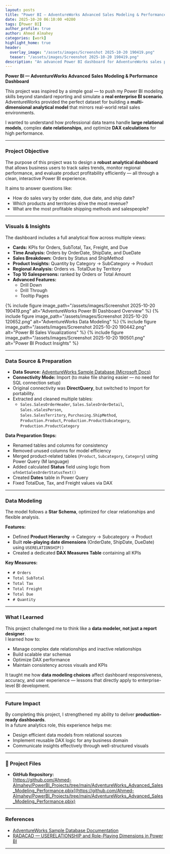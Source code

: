 ```yaml
---
layout: posts
title: "Power BI — AdventureWorks Advanced Sales Modeling & Performance Dashboard"
date: 2025-10-20 06:10:00 +0200
tags: [Power BI]
author_profile: true
author: Ahmed Almahey
categories: [work]
highlight_home: true
header:
  overlay_image: "/assets/images/Screenshot 2025-10-20 190419.png"
  teaser: "/assets/images/Screenshot 2025-10-20 190419.png"
description: "An advanced Power BI dashboard for AdventureWorks sales performance — featuring complex DAX modeling, hierarchy design, and relationship management for real-world business analysis."
---
```


**Power BI — AdventureWorks Advanced Sales Modeling & Performance Dashboard**

This project was inspired by a simple goal — to push my Power BI modeling skills beyond standard reporting and simulate a **real enterprise BI scenario**.  
AdventureWorks provided the perfect dataset for building a **multi-dimensional analytical model** that mirrors real-world retail sales environments.

I wanted to understand how professional data teams handle **large relational models**, complex **date relationships**, and optimize **DAX calculations** for high performance.

---

###  Project Objective

The purpose of this project was to design a **robust analytical dashboard** that allows business users to track sales trends, monitor regional performance, and evaluate product profitability efficiently — all through a clean, interactive Power BI experience.  

It aims to answer questions like:
- How do sales vary by order date, due date, and ship date?  
- Which products and territories drive the most revenue?  
- What are the most profitable shipping methods and salespeople?  

---

###  Visuals & Insights

The dashboard includes a full analytical flow across multiple views:

- **Cards:** KPIs for Orders, SubTotal, Tax, Freight, and Due  
- **Time Analysis:** Orders by OrderDate, ShipDate, and DueDate  
- **Sales Breakdown:** Orders by Status and ShipMethod  
- **Product Insights:** Quantity by Category → SubCategory → Product  
- **Regional Analysis:** Orders vs. TotalDue by Territory  
- **Top 10 Salespersons:** ranked by Orders or Total Amount  
- **Advanced Features:**  
  - Drill Down  
  - Drill Through  
  - Tooltip Pages  

{% include figure image_path="/assets/images/Screenshot 2025-10-20 190419.png" alt="AdventureWorks Power BI Dashboard Overview" %}
{% include figure image_path="/assets/images/Screenshot 2025-10-20 120652.png" alt="AdventureWorks Data Modeling" %}
{% include figure image_path="/assets/images/Screenshot 2025-10-20 190442.png" alt="Power BI Sales Visualizations" %}
{% include figure image_path="/assets/images/Screenshot 2025-10-20 190501.png" alt="Power BI Product Insights" %}

---

###  Data Source & Preparation

- **Data Source:** [AdventureWorks Sample Database (Microsoft Docs)](https://docs.microsoft.com/en-us/sql/samples/adventureworks-install-configure?view=sql-server-ver15&tabs=ssms)  
- **Connectivity Mode:** Import (to make file sharing easier — no need for SQL connection setup)  
- Original connectivity was **DirectQuery**, but switched to Import for portability.  
- Extracted and cleaned multiple tables:  
  - `Sales.SalesOrderHeader`, `Sales.SalesOrderDetail`, `Sales.vSalesPerson`,  
    `Sales.SalesTerritory`, `Purchasing.ShipMethod`,  
    `Production.Product`, `Production.ProductSubcategory`, `Production.ProductCategory`  

**Data Preparation Steps:**
- Renamed tables and columns for consistency  
- Removed unused columns for model efficiency  
- Merged product-related tables (`Product`, `Subcategory`, `Category`) using Power Query (M language)  
- Added calculated **Status** field using logic from `ufnGetSalesOrderStatusText()`  
- Created **Dates** table in Power Query  
- Fixed TotalDue, Tax, and Freight values via DAX 
---

###  Data Modeling

The model follows a **Star Schema**, optimized for clear relationships and flexible analysis.  

**Features:**
- Defined **Product Hierarchy** → Category → Subcategory → Product  
- Built **role-playing date dimensions** (OrderDate, ShipDate, DueDate) using `USERELATIONSHIP()`  
- Created a dedicated **DAX Measures Table** containing all KPIs  

**Key Measures:**
- `# Orders`  
- `Total SubTotal`  
- `Total Tax`  
- `Total Freight`  
- `Total Due`  
- `# Quantity`  

---

###  What I Learned

This project challenged me to think like a **data modeler, not just a report designer**.  
I learned how to:
- Manage complex date relationships and inactive relationships  
- Build scalable star schemas  
- Optimize DAX performance  
- Maintain consistency across visuals and KPIs  

It taught me how **data modeling choices** affect dashboard responsiveness, accuracy, and user experience — lessons that directly apply to enterprise-level BI development.

---

###  Future Impact

By completing this project, I strengthened my ability to deliver **production-ready dashboards**.  
In a future analytics role, this experience helps me:
- Design efficient data models from relational sources  
- Implement reusable DAX logic for any business domain  
- Communicate insights effectively through well-structured visuals  

---

### 🔗 Project Files

- **GitHub Repository:**  
  [https://github.com/Ahmed-Almahey/PowerBI_Projects/tree/main/AdventureWorks_Advanced_Sales_Modeling_Performance.pbix](https://github.com/Ahmed-Almahey/PowerBI_Projects/tree/main/AdventureWorks_Advanced_Sales_Modeling_Performance.pbix)

---

###  References

- [AdventureWorks Sample Database Documentation](https://docs.microsoft.com/en-us/sql/samples/adventureworks-install-configure?view=sql-server-ver15&tabs=ssms)  
- [RADACAD — USERELATIONSHIP and Role-Playing Dimensions in Power BI](https://radacad.com/userelationship-or-role-playing-dimension-dealing-with-inactive-relationships-in-power-bi)

---

